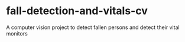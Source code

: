 # fall-detection-and-vitals-cv
A computer vision project to detect fallen persons and detect their vital monitors
